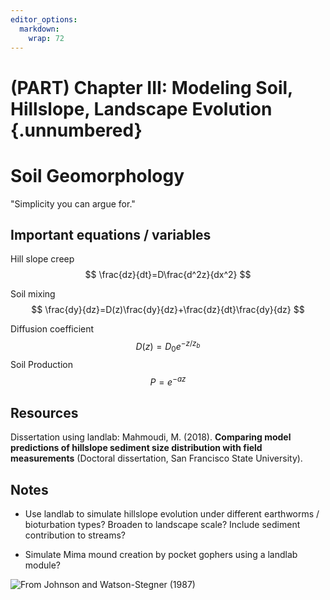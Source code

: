 ```yaml
---
editor_options: 
  markdown: 
    wrap: 72
---
```


# (PART) Chapter III: Modeling Soil, Hillslope, Landscape Evolution {.unnumbered}

# Soil Geomorphology



"Simplicity you can argue for."

## Important equations / variables

Hill slope creep
$$
\frac{dz}{dt}=D\frac{d^2z}{dx^2}
$$

Soil mixing
$$
\frac{dy}{dz}=D(z)\frac{dy}{dz}+\frac{dz}{dt}\frac{dy}{dz}
$$

Diffusion coefficient
$$
D(z)=D_0e^{-z/z_b}
$$
Soil Production
$$
P = e^{-az}
$$


## Resources

Dissertation using landlab: Mahmoudi, M. (2018). **Comparing model
predictions of hillslope sediment size distribution with field
measurements** (Doctoral dissertation, San Francisco State University).

## Notes

-   Use landlab to simulate hillslope evolution under different
    earthworms / bioturbation types? Broaden to landscape scale? Include
    sediment contribution to streams?

-   Simulate Mima mound creation by pocket gophers using a landlab
    module?

![From Johnson and Watson-Stegner
(1987)](images/clipboard-152616148.png)
